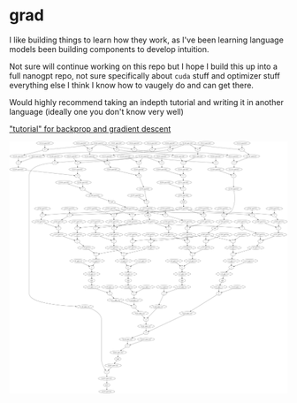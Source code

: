 # grad

I like building things to learn how they work, as I've been learning language models been building components to develop intuition.

Not sure will continue working on this repo but I hope I build this up into a full nanogpt repo, not sure specifically about `cuda` stuff and optimizer stuff everything else I think I know how to vaugely do and can get there.

Would highly recommend taking an indepth tutorial and writing it in another language (ideally one you don't know very well)

["tutorial" for backprop and gradient descent](https://www.youtube.com/watch?v=VMj-3S1tku0&t=765s)


![Graph for the nn](./graph.png)
